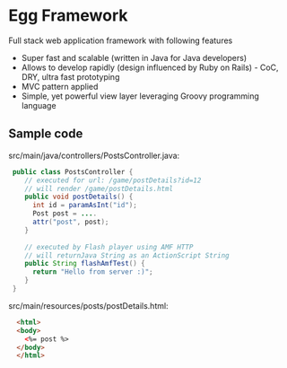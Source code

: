 # Egg Framework

Full stack web application framework with following features

* Super fast and scalable (written in Java for Java developers)
* Allows to develop rapidly (design influenced by Ruby on Rails) - CoC, DRY, ultra fast prototyping
* MVC pattern applied
* Simple, yet powerful view layer leveraging Groovy programming language

## Sample code

src/main/java/controllers/PostsController.java:

```java
 public class PostsController {
    // executed for url: /game/postDetails?id=12
    // will render /game/postDetails.html
    public void postDetails() {
      int id = paramAsInt("id");
      Post post = ....
      attr("post", post);
    }
    
    // executed by Flash player using AMF HTTP
    // will returnJava String as an ActionScript String
    public String flashAmfTest() {
      return "Hello from server :)";
    }
 }
```
  
src/main/resources/posts/postDetails.html:

```html
  <html>
  <body>
  	<%= post %>
  </body>
  </html>
```